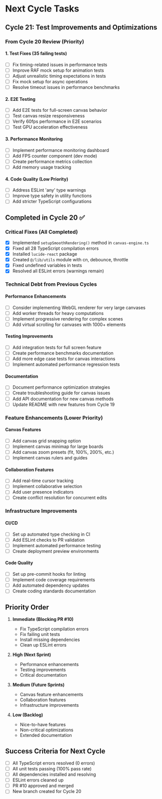 # Next Cycle Tasks

## Cycle 21: Test Improvements and Optimizations

### From Cycle 20 Review (Priority)

#### 1. Test Fixes (35 failing tests)
- [ ] Fix timing-related issues in performance tests
- [ ] Improve RAF mock setup for animation tests
- [ ] Adjust unrealistic timing expectations in tests
- [ ] Fix mock setup for async operations
- [ ] Resolve timeout issues in performance benchmarks

#### 2. E2E Testing
- [ ] Add E2E tests for full-screen canvas behavior
- [ ] Test canvas resize responsiveness
- [ ] Verify 60fps performance in E2E scenarios
- [ ] Test GPU acceleration effectiveness

#### 3. Performance Monitoring
- [ ] Implement performance monitoring dashboard
- [ ] Add FPS counter component (dev mode)
- [ ] Create performance metrics collection
- [ ] Add memory usage tracking

#### 4. Code Quality (Low Priority)
- [ ] Address ESLint 'any' type warnings
- [ ] Improve type safety in utility functions
- [ ] Add stricter TypeScript configurations

## Completed in Cycle 20 ✅

### Critical Fixes (All Completed)
- [x] Implemented `setupSmoothRendering()` method in `canvas-engine.ts`
- [x] Fixed all 28 TypeScript compilation errors
- [x] Installed `lucide-react` package
- [x] Created `@/lib/utils` module with cn, debounce, throttle
- [x] Fixed undefined variables in tests
- [x] Resolved all ESLint errors (warnings remain)

### Technical Debt from Previous Cycles

#### Performance Enhancements
- [ ] Consider implementing WebGL renderer for very large canvases
- [ ] Add worker threads for heavy computations
- [ ] Implement progressive rendering for complex scenes
- [ ] Add virtual scrolling for canvases with 1000+ elements

#### Testing Improvements
- [ ] Add integration tests for full screen feature
- [ ] Create performance benchmarks documentation
- [ ] Add more edge case tests for canvas interactions
- [ ] Implement automated performance regression tests

#### Documentation
- [ ] Document performance optimization strategies
- [ ] Create troubleshooting guide for canvas issues
- [ ] Add API documentation for new canvas methods
- [ ] Update README with new features from Cycle 19

### Feature Enhancements (Lower Priority)

#### Canvas Features
- [ ] Add canvas grid snapping option
- [ ] Implement canvas minimap for large boards
- [ ] Add canvas zoom presets (fit, 100%, 200%, etc.)
- [ ] Implement canvas rulers and guides

#### Collaboration Features
- [ ] Add real-time cursor tracking
- [ ] Implement collaborative selection
- [ ] Add user presence indicators
- [ ] Create conflict resolution for concurrent edits

### Infrastructure Improvements

#### CI/CD
- [ ] Set up automated type checking in CI
- [ ] Add ESLint checks to PR validation
- [ ] Implement automated performance testing
- [ ] Create deployment preview environments

#### Code Quality
- [ ] Set up pre-commit hooks for linting
- [ ] Implement code coverage requirements
- [ ] Add automated dependency updates
- [ ] Create coding standards documentation

## Priority Order

1. **Immediate (Blocking PR #10)**
   - Fix TypeScript compilation errors
   - Fix failing unit tests
   - Install missing dependencies
   - Clean up ESLint errors

2. **High (Next Sprint)**
   - Performance enhancements
   - Testing improvements
   - Critical documentation

3. **Medium (Future Sprints)**
   - Canvas feature enhancements
   - Collaboration features
   - Infrastructure improvements

4. **Low (Backlog)**
   - Nice-to-have features
   - Non-critical optimizations
   - Extended documentation

## Success Criteria for Next Cycle
- [ ] All TypeScript errors resolved (0 errors)
- [ ] All unit tests passing (100% pass rate)
- [ ] All dependencies installed and resolving
- [ ] ESLint errors cleaned up
- [ ] PR #10 approved and merged
- [ ] New branch created for Cycle 20